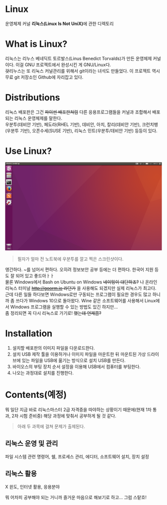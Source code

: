 # Linux
운영체제 커널 <strong>리눅스(Linux Is Not UniX)</strong>에 관한 디렉토리

# What is Linux?
리눅스는 리누스 베네딕트 토르발스(Linus Benedict Torvalds)가 만든 운영체제 커널이다. 이걸 GNU 프로젝트에서 완성시킨 게 GNU/Linux다. </br>
~~갓~~리누스는 또 리눅스 커널관리를 위해서 git이라는 녀석도 만들었다. 이 프로젝트 역시 무료 git 저장소인 Github에 자리잡고 있다.</br>

# Distributions
리눅스 배포판은 그건 ~~파이썬 배포판처럼~~ 다른 응용프로그램들을 커널과 조합해서 배포되는 리눅스 운영체제를 말한다.</br>
우분투(데비안 기반), 페도라(RHEL 기반), 데비안, 아치, 칼리(데비안 기반), 크런치뱅(우분투 기반), 오픈수세(SUSE 기반), 리눅스 민트(우분투/데비안 기반) 등등이 있다.

# Use Linux?
![screenshot of Linux Ubuntu](images/ubuntuScreenshot.png)</br>
> 필자가 얼마 전 노트북에 우분투를 깔고 찍은 스크린샷이다.

앵간하다. ~를 넘어서 편하다. 오히려 정보보안 공부 등에는 더 편하다. 한국어 지원 등도 잘 되어 있고 좋드아ㅏㅏ</br>
물론 Windows에서 Bash on Ubuntu on Windows ~~네이밍이 대단하죠?~~ 나 온라인 리눅스 터미널 ~~http://goorm.io 라던가~~ 을 사용해도 되겠지만 실제 리눅스가 최고다.</br>
근데 다른 일들 하다보면 Windows로만 구동되는 프로그램이 필요한 경우도 많고 하니까 좀 쓰다가 Windows 10으로 돌아왔다. Wine 같은 소프트웨어를 사용해서 Linux에서 Windows 프로그램을 실행할 수 있는 방법도 있긴 하지만...</br>
좀 정리되면 꼭 다시 리눅스로 가기로! ~~했는데 언제쯤?~~

# Installation

1. 설치할 배포판의 이미지 파일을 다운로드한다.</br>
2. 설치 USB 제작 툴을 이용하거나 이미지 파일을 마운트한 뒤 마운트된 가상 드라이브에 있는 파일을 USB에 옮기는 방식으로 설치 USB를 만든다.</br>
3. 바이오스의 부팅 장치 순서 설정을 이용해 USB에서 컴퓨터를 부팅한다.</br>
4. 나오는 과정대로 설치를 진행한다.

# Contents(예정)
뭐 일단 지금 바로 리눅스마스터 2급 자격증을 따야하는 상황이기 때문에(현재 1차 통과, 2차 시험 준비중) 해당 과정에 맞춰서 공부하게 될 것 같다.</br>
> 아래 두 과목에 걸쳐 문제가 출제된다.
## 리눅스 운영 및 관리
파일 시스템 관련 명령어, 쉘, 프로세스 관리, 에디터, 소프트웨어 설치, 장치 설정
## 리눅스 활용
X 윈도, 인터넷 활용, 응용분야

뭐 어차피 공부해야 되는 거니까 즐거운 마음으로 해보기로 하고... 그럼 스탙흐!
